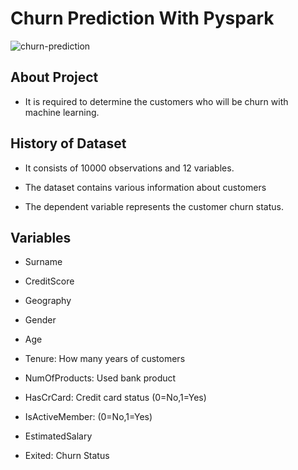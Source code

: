 # Churn Prediction With Pyspark

![churn-prediction](https://user-images.githubusercontent.com/76595310/129402313-3db803bc-873b-4f6e-b437-9e33a9bc3782.jpg)

## About Project

* It is required to determine the customers who will be churn with machine learning.

## History of Dataset

* It consists of 10000 observations and 12 variables.


* The dataset contains various information about customers


* The dependent variable represents the customer churn status.

## Variables

* Surname


* CreditScore


* Geography


* Gender


* Age


* Tenure: How many years of customers


* NumOfProducts: Used bank product


* HasCrCard: Credit card status (0=No,1=Yes)


* IsActiveMember: (0=No,1=Yes)


* EstimatedSalary 


* Exited: Churn Status
